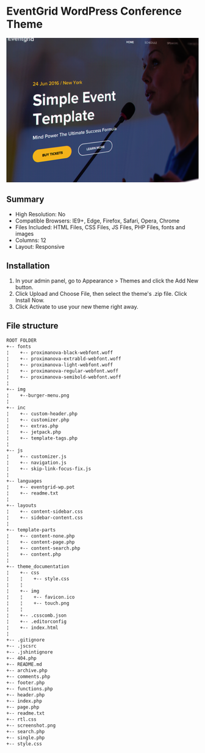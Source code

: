 # EventGrid WordPress Conference Theme

[![EventGrid](screenshot.png)](http://www.rogatnev.ru/works/eventgrid_wp/)

## Summary
* High Resolution: No
* Compatible Browsers: IE9+, Edge, Firefox, Safari, Opera, Chrome
* Files Included: HTML Files, CSS Files, JS Files, PHP Files, fonts and images
* Columns: 12
* Layout: Responsive

## Installation
1. In your admin panel, go to Appearance > Themes and click the Add New button.
2. Click Upload and Choose File, then select the theme's .zip file. Click Install Now.
3. Click Activate to use your new theme right away.

## File structure
    ROOT FOLDER
    +-- fonts
    ¦    +-- proximanova-black-webfont.woff
    ¦    +-- proximanova-extrabld-webfont.woff
    ¦    +-- proximanova-light-webfont.woff
    ¦    +-- proximanova-regular-webfont.woff
    ¦    +-- proximanova-semibold-webfont.woff
    ¦
    +-- img
    ¦    +--burger-menu.png
    ¦
    +-- inc
    ¦    +-- custom-header.php
    ¦    +-- customizer.php
    ¦    +-- extras.php
    ¦    +-- jetpack.php
    ¦    +-- template-tags.php
    ¦
    +-- js
    ¦    +-- customizer.js
    ¦    +-- navigation.js
    ¦    +-- skip-link-focus-fix.js
    ¦
    +-- languages
    ¦    +-- eventgrid-wp.pot
    ¦    +-- readme.txt
    ¦
    +-- layouts
    ¦    +-- content-sidebar.css
    ¦    +-- sidebar-content.css
    ¦
    +-- template-parts
    ¦    +-- content-none.php
    ¦    +-- content-page.php
    ¦    +-- content-search.php
    ¦    +-- content.php
    ¦
    +-- theme_documentation
    ¦    +-- css
    ¦    ¦    +-- style.css
    ¦    ¦
    ¦    +-- img
    ¦    ¦    +-- favicon.ico
    ¦    ¦    +-- touch.png
    ¦    ¦
    ¦    +-- .csscomb.json
    ¦    +-- .editorconfig
    ¦    +-- index.html
    ¦
    +-- .gitignore
    +-- .jscsrc
    +-- .jshintignore
    +-- 404.php
    +-- README.md
    +-- archive.php
    +-- comments.php
    +-- footer.php
    +-- functions.php
    +-- header.php
    +-- index.php
    +-- page.php
    +-- readme.txt
    +-- rtl.css
    +-- screenshot.png
    +-- search.php
    +-- single.php
    +-- style.css
